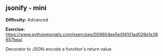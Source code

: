 ## jsonify - mini

**Difficulty:** Advanced

**Exercise:** https://www.pythonmorsels.com/exercises/009804ee5e0f4101ad026e1e38657bea/

Decorator to JSON-encode a function's return value
    